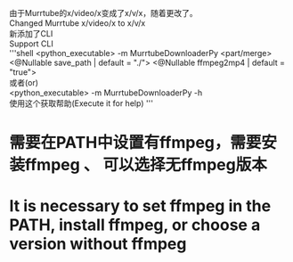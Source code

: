 由于Murrtube的x/video/x变成了x/v/x，随着更改了。
<br />
Changed Murrtube x/video/x to x/v/x
<br />
新添加了CLI
<br />
Support CLI
<br />
'''shell
<python_executable> -m MurrtubeDownloaderPy <url> <part/merge> <@Nullable save_path | default = "./"> <@Nullable ffmpeg2mp4 | default = "true">
<br />
或者(or)
<br />
<python_executable> -m MurrtubeDownloaderPy -h
<br />
使用这个获取帮助(Execute it for help)
'''
<br />
# 需要在PATH中设置有ffmpeg，需要安装ffmpeg 、 可以选择无ffmpeg版本
# It is necessary to set ffmpeg in the PATH, install ffmpeg, or choose a version without ffmpeg
